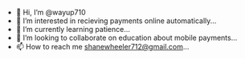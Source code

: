 - 👋 Hi, I’m @wayup710
- 👀 I’m interested in recieving payments online automatically...
- 🌱 I’m currently learning patience...
- 💞️ I’m looking to collaborate on education about mobile payments...
- 📫 How to reach me shanewheeler712@gmail.com...

<!---
wheely211/wheely211 is a ✨ special ✨ repository because its `README.md` (this file) appears on your GitHub profile.
You can click the Preview link to take a look at your changes.
--->
